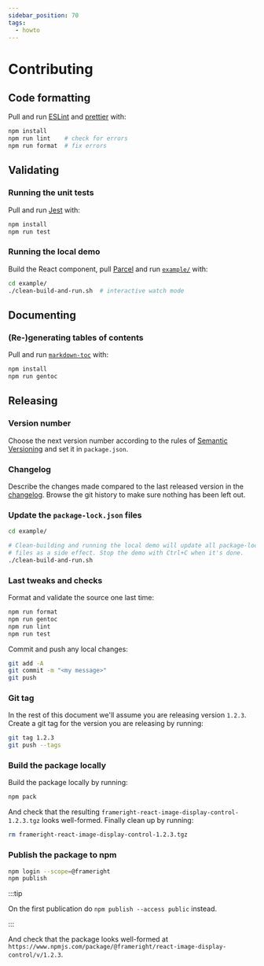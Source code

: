 ```yaml
---
sidebar_position: 70
tags:
  - howto
---
```


# Contributing

## Code formatting

Pull and run [ESLint](https://eslint.org/) and
[prettier](https://github.com/prettier/prettier) with:

```bash
npm install
npm run lint    # check for errors
npm run format  # fix errors
```

## Validating

### Running the unit tests

Pull and run [Jest](https://jestjs.io/) with:

```bash
npm install
npm run test
```

### Running the local demo

Build the React component, pull [Parcel](https://parceljs.org/) and run
[`example/`](example.md) with:

```bash
cd example/
./clean-build-and-run.sh  # interactive watch mode
```

## Documenting

### (Re-)generating tables of contents

Pull and run [`markdown-toc`](https://github.com/jonschlinkert/markdown-toc)
with:

```bash
npm install
npm run gentoc
```

## Releasing

### Version number

Choose the next version number according to the rules of
[Semantic Versioning](https://semver.org/) and set it in `package.json`.

### Changelog

Describe the changes made compared to the last released version in the
[changelog](changelog.md). Browse the git history to make sure nothing has been
left out.

### Update the `package-lock.json` files

```bash
cd example/

# Clean-building and running the local demo will update all package-lock.json
# files as a side effect. Stop the demo with Ctrl+C when it's done.
./clean-build-and-run.sh
```

### Last tweaks and checks

Format and validate the source one last time:

```bash
npm run format
npm run gentoc
npm run lint
npm run test
```

Commit and push any local changes:

```bash
git add -A
git commit -m "<my message>"
git push
```

### Git tag

In the rest of this document we'll assume you are releasing version `1.2.3`.
Create a git tag for the version you are releasing by running:

```bash
git tag 1.2.3
git push --tags
```

### Build the package locally

Build the package locally by running:

```bash
npm pack
```

And check that the resulting
`frameright-react-image-display-control-1.2.3.tgz` looks well-formed.
Finally clean up by running:

```bash
rm frameright-react-image-display-control-1.2.3.tgz
```

### Publish the package to npm

```bash
npm login --scope=@frameright
npm publish
```

:::tip

On the first publication do `npm publish --access public` instead.

:::

And check that the package looks well-formed at
`https://www.npmjs.com/package/@frameright/react-image-display-control/v/1.2.3`.
